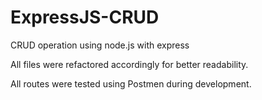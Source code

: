 # ExpressJS-CRUD
CRUD operation using node.js with express

All files were refactored accordingly for better readability.

All routes were tested using Postmen during development.
